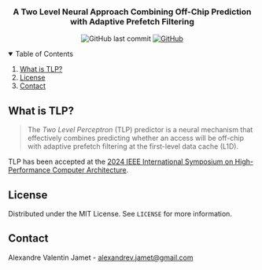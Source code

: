 <p align="center">
  <h3 align="center">A Two Level Neural Approach Combining Off-Chip Prediction with Adaptive Prefetch Filtering</h3>
</p>

<p align="center">
<img alt="GitHub last commit" src="https://img.shields.io/github/last-commit/itisntalex/TLP-HPCA30-artifact">
    <a href="https://github.com/itisntalex/TLP-HPCA30-artifact/blob/main/LICENSE">
        <img alt="GitHub" src="https://img.shields.io/badge/License-MIT-yellow.svg">
    </a>
</p>

<details open="open">
  <summary>Table of Contents</summary>
  <ol>
    <li><a href="#what-is-tlp">What is TLP?</a></li>
    <!-- <li><a href="#about-the-framework">About the Framework</a></li>
    <li><a href="#prerequisites">Prerequisites</a></li>
    <li><a href="#installation">Installation</a></li>
    <li><a href="#preparing-traces">Preparing Traces</a></li>
    <li><a href="#experimental-workflow">Experimental Workflow</a></li>
      <ul>
        <li><a href="#launching-experiments">Launching Experiments</a></li>
        <li><a href="#rolling-up-statistics">Rolling up Statistics</a></li>
        <li><a href="#running-mcpat">Running McPAT</a></li>
      </ul>
    </li> -->
    <!-- <li><a href="#brief-code-walkthrough">Brief Code Walkthrough</a></li>
    <li><a href="#frequently-asked-questions">Frequently Asked Questions</a></li>
    <li><a href="#citation">Citation</a></li> -->
    <li><a href="#license">License</a></li>
    <li><a href="#contact">Contact</a></li>
    <!-- <li><a href="#acknowledgments">Acknowledgments</a></li> -->
  </ol>
</details>

## What is TLP?

> The *Two Level Perceptron* (TLP) predictor is a neural mechanism that
effectively combines predicting whether an access will be off-chip
with adaptive prefetch filtering at the first-level data cache (L1D).

TLP has been accepted at the [2024 IEEE International Symposium on High-Performance Computer Architecture](https://hpca-conf.org/2024/).
## License
Distributed under the MIT License. See `LICENSE` for more information.

## Contact
Alexandre Valentin Jamet - alexandrev.jamet@gmail.com

<!-- ## Acknowledgments -->